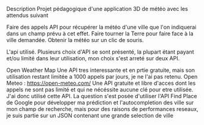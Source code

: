 
Description
Projet pédagogique d'une application 3D de météo avec les attendus suivant

Faire des appels API pour récupérer la météo d'une ville que l'on indiquerai dans un champ prévu à cet effet.
Faire tourner la Terre pour faire face à la ville demandée.
Obtenir la météo sur un clic de souris.

L'api utilisé.
Plusieurs choix d'API se sont présenté, la plupart étant payant et/ou limité dans leur utilisation, mon choix s'est arreté sur deux API.

Open Weather Map Une API tres interessante et en prtie gratuite, mais son utilisation restant limitée a 1000 appels par jours, je ne l'ai pas retenu.
Open Meteo : https://open-meteo.com/ Une API gratuite et libre d'acces dont les appels ne sont pas limité et qui ne nécéssite aucune clé pour etre utilisée. J'ai donc utilisé cette API.
La question s'est posée d'utiliser l'API Find Place de Google pour développer ma prédiction et l'autocompletion des ville sur mon champ de recherche, mais pour des raisons de performances reseaux, je suis partie sur un JSON contenant une grande selection de ville

